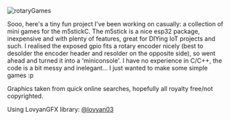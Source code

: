 ![rotaryGames](https://user-images.githubusercontent.com/4170770/107716999-ea041480-6cd2-11eb-9c2e-9e5ffaf3cc83.jpg)

Sooo, here's a tiny fun project I've been working on casually: a collection of mini games for the m5stickC.
The m5stick is a nice esp32 package, inexpensive and with plenty of features, great for DIYing IoT projects and such.
I realised the exposed gpio fits a rotary encoder nicely (best to desolder the encoder header and resolder on the opposite side), so went ahead and turned it into a 'miniconsole'.
I have no experience in C/C++, the code is a bit messy and inelegant... I just wanted to make some simple games :p

Graphics taken from quick online searches, hopefully all royalty free/not copyrighted.

Using LovyanGFX library: [@lovyan03](https://github.com/lovyan03/LovyanGFX)
